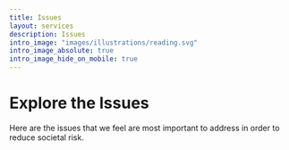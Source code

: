 ```yaml
---
title: Issues
layout: services
description: Issues 
intro_image: "images/illustrations/reading.svg"
intro_image_absolute: true
intro_image_hide_on_mobile: true
---
```


# Explore the Issues 

Here are the issues that we feel are most important to address in order to reduce societal risk. 
